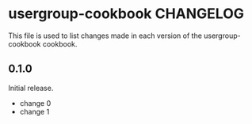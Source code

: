 # usergroup-cookbook CHANGELOG

This file is used to list changes made in each version of the usergroup-cookbook cookbook.

## 0.1.0

Initial release.

- change 0
- change 1
